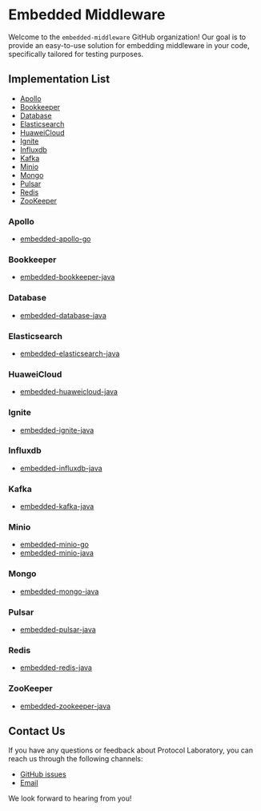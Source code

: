 # Embedded Middleware

Welcome to the `embedded-middleware` GitHub organization! Our goal is to provide an easy-to-use solution for embedding
middleware in your code, specifically tailored for testing purposes.

## Implementation List

- [Apollo](#Apollo)
- [Bookkeeper](#Bookkeeper)
- [Database](#Database)
- [Elasticsearch](#Elasticsearch)
- [HuaweiCloud](#HuaweiCloud)
- [Ignite](#Ignite)
- [Influxdb](#Influxdb)
- [Kafka](#Kafka)
- [Minio](#Minio)
- [Mongo](#Mongo)
- [Pulsar](#Pulsar)
- [Redis](#Redis)
- [ZooKeeper](#ZooKeeper)

### Apollo

- [embedded-apollo-go](https://github.com/embedded-middleware/embedded-apollo-go)

### Bookkeeper

- [embedded-bookkeeper-java](https://github.com/embedded-middleware/embedded-bookkeeper-java)

### Database

- [embedded-database-java](https://github.com/embedded-middleware/embedded-database-java)

### Elasticsearch

- [embedded-elasticsearch-java](https://github.com/embedded-middleware/embedded-elasticsearch-java)

### HuaweiCloud

- [embedded-huaweicloud-java](https://github.com/embedded-middleware/embedded-huaweicloud-java)

### Ignite

- [embedded-ignite-java](https://github.com/embedded-middleware/embedded-ignite-java)

### Influxdb

- [embedded-influxdb-java](https://github.com/embedded-middleware/embedded-influxdb-java)

### Kafka

- [embedded-kafka-java](https://github.com/embedded-middleware/embedded-kafka-java)

### Minio

- [embedded-minio-go](https://github.com/embedded-middleware/embedded-minio-go)
- [embedded-minio-java](https://github.com/embedded-middleware/embedded-minio-java)

### Mongo

- [embedded-mongo-java](https://github.com/embedded-middleware/embedded-mongo-java)

### Pulsar

- [embedded-pulsar-java](https://github.com/embedded-middleware/embedded-pulsar-java)

### Redis

- [embedded-redis-java](https://github.com/embedded-middleware/embedded-redis-java)

### ZooKeeper

- [embedded-zookeeper-java](https://github.com/embedded-middleware/embedded-zookeeper-java)

## Contact Us

If you have any questions or feedback about Protocol Laboratory, you can reach us through the following channels:

- [GitHub issues](https://github.com/embedded-middleware/middlewares/issues)
- [Email](shoothzj@gmail.com)

We look forward to hearing from you!
